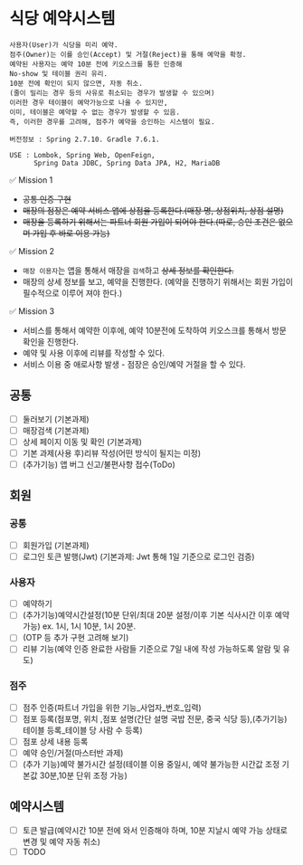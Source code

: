 # 식당 예약시스템
    사용자(User)가 식당을 미리 예약.  
    점주(Owner)는 이를 승인(Accept) 및 거절(Reject)을 통해 예약을 확정.    
    예약된 사용자는 예약 10분 전에 키오스크를 통한 인증해 
    No-show 및 테이블 권리 유리.
    10분 전에 확인이 되지 않으면, 자동 취소.
    (줄이 밀리는 경우 등의 사유로 취소되는 경우가 발생할 수 있으며)
    이러한 경우 테이블이 예약가능으로 나올 수 있지만,
    이미, 테이블은 예약할 수 없는 경우가 발생할 수 있음.
    즉, 이러한 경우를 고려해, 점주가 예약을 승인하는 시스템이 필요.
    
    버전정보 : Spring 2.7.10. Gradle 7.6.1.
   
    USE : Lombok, Spring Web, OpenFeign, 
          Spring Data JDBC, Spring Data JPA, H2, MariaDB

✅ Mission 1
- ~~공통 인증 구현~~
- ~~매장의 점장은 예약 서비스 앱에 상점을 등록한다.(매장 명, 상점위치, 상점 설명)~~
- ~~매장을 등록하기 위해서는 파트너 회원 가입이 되어야 한다.(따로, 승인 조건은 없으며 가입 후 바로 이용 가능)~~

✅ Mission 2
- `매장 이용자`는 앱을 통해서 매장을 `검색`하고 ~~상세 정보를 확인한다.~~
- 매장의 상세 정보를 보고, 예약을 진행한다. (예약을 진행하기 위해서는 회원 가입이 필수적으로 이루어 져야 한다.)

✅ Mission 3
- 서비스를 통해서 예약한 이후에, 예약 10분전에 도착하여 키오스크를 통해서 방문 확인을 진행한다.
- 예약 및 사용 이후에 리뷰를 작성할 수 있다.
- 서비스 이용 중 애로사항 발생 - 점장은 승인/예약 거절을 할 수 있다.

## 공통
- [ ] 둘러보기 (기본과제)
- [ ] 매장검색 (기본과제)
- [ ] 상세 페이지 이동 및 확인 (기본과제)
- [ ] 기본 과제(사용 후)리뷰 작성(어떤 방식이 될지는 미정)
- [ ] (추가기능) 앱 버그 신고/불편사항 접수(ToDo)
## 회원
### 공통
- [ ] 회원가입 (기본과제)
- [ ] 로그인 토큰 발행(Jwt) (기본과제: Jwt 통해 1일 기준으로 로그인 검증)
### 사용자
- [ ] 예약하기
- [ ] (추가기능)예약시간설정(10분 단위/최대 20분 설정/이후 기본 식사시간 이후 예약 가능) ex. 1시, 1시 10분, 1시 20분.
- [ ] (OTP 등 추가 구현 고려해 보기)
- [ ] 리뷰 기능(예약 인증 완료한 사람들 기준으로 7일 내에 작성 가능하도록 알람 및 유도)
### 점주
- [ ] 점주 인증(파트너 가입을 위한 기능_사업자_번호_입력)
- [ ] 점포 등록(점포명, 위치 ,점포 설명(간단 설명 국밥 전문, 중국 식당 등),(추가기능)테이블 등록_테이블 당 사람 수 등록)
- [ ] 점포 상세 내용 등록
- [ ] 예약 승인/거절(마스터반 과제)
- [ ] (추가 기능)예약 불가시간 설정(테이블 이용 중일시, 예약 불가능한 시간값 조정 기본값 30분,10분 단위 조정 가능)
## 예약시스템
- [ ] 토큰 발급(예약시간 10분 전에 와서 인증해야 하며, 10분 지날시 예약 가능 상태로 변경 및 예약 자동 취소)
- [ ] TODO